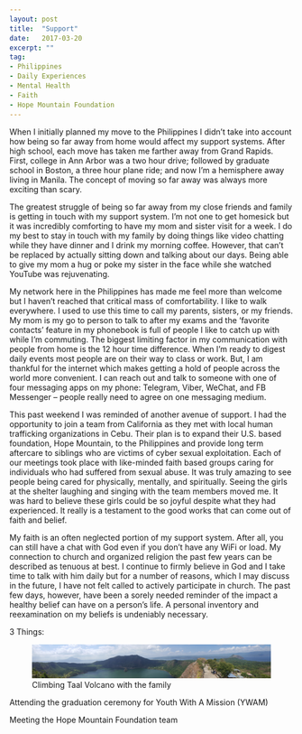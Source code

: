 ```yaml
---
layout: post
title:  "Support"
date:   2017-03-20
excerpt: ""
tag:
- Philippines
- Daily Experiences
- Mental Health
- Faith
- Hope Mountain Foundation
---
```



  When I initially planned my move to the Philippines I didn’t take into account how being so far away from home would affect my support systems. After high school, each move has taken me farther away from Grand Rapids. First, college in Ann Arbor was a two hour drive; followed by graduate school in Boston, a three hour plane ride; and now I’m a hemisphere away living in Manila. The concept of moving so far away was always more exciting than scary. 

  The greatest struggle of being so far away from my close friends and family is getting in touch with my support system. I’m not one to get homesick but it was incredibly comforting to have my mom and sister visit for a week. I do my best to stay in touch with my family by doing things like video chatting while they have dinner and I drink my morning coffee. However, that can’t be replaced by actually sitting down and talking about our days. Being able to give my mom a hug or poke my sister in the face while she watched YouTube was rejuvenating.

  My network here in the Philippines has made me feel more than welcome but I haven’t reached that critical mass of comfortability. I like to walk everywhere. I used to use this time to call my parents, sisters, or my friends. My mom is my go to person to talk to after my exams and the ‘favorite contacts’ feature in my phonebook is full of people I like to catch up with while I’m commuting. The biggest limiting factor in my communication with people from home is the 12 hour time difference. When I’m ready to digest daily events most people are on their way to class or work. But, I am thankful for the internet which makes getting a hold of people across the world more convenient. I can reach out and talk to someone with one of four messaging apps on my phone: Telegram, Viber, WeChat, and FB Messenger – people really need to agree on one messaging medium. 

  This past weekend I was reminded of another avenue of support. I had the opportunity to join a team from California as they met with local human trafficking organizations in Cebu. Their plan is to expand their U.S. based foundation, Hope Mountain, to the Philippines and provide long term aftercare to siblings who are victims of cyber sexual exploitation. Each of our meetings took place with like-minded faith based groups caring for individuals who had suffered from sexual abuse. It was truly amazing to see people being cared for physically, mentally, and spiritually. Seeing the girls at the shelter laughing and singing with the team members moved me. It was hard to believe these girls could be so joyful despite what they had experienced. It really is a testament to the good works that can come out of faith and belief. 

  My faith is an often neglected portion of my support system. After all, you can still have a chat with God even if you don’t have any WiFi or load. My connection to church and organized religion the past few years can be described as tenuous at best. I continue to firmly believe in God and I take time to talk with him daily but for a number of reasons, which I may discuss in the future, I have not felt called to actively participate in church. The past few days, however, have been a sorely needed reminder of the impact a healthy belief can have on a person’s life. A personal inventory and reexamination on my beliefs is undeniably necessary. 
 
3 Things:

<figure>
    <a href="/assets/img/Taal Crater.jpg"><img src="/assets/img/Taal Crater.jpg"></a>
    <figcaption> Climbing Taal Volcano with the family </figcaption>    
   </figure>

Attending the graduation ceremony for Youth With A Mission (YWAM)

Meeting the Hope Mountain Foundation team

 
